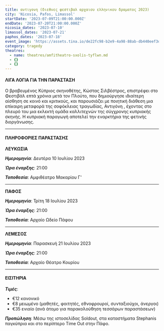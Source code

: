 ```yaml
---
title: αντιγονη (διεθνες φεστιβαλ αρχαιου ελληνικου δραματος 2023)
city: 'Nicosia, Pafos, Limassol'
startDate: '2023-07-09T21:00:00.000Z'
endDate: '2023-07-20T21:00:00.000Z'
nicosia_dates: '2023-07-10'
limassol_dates: '2023-07-21'
paphos_dates: '2023-07-18'
event_image: 'https://assets.tina.io/de22fc98-b2e9-4a98-88ab-db440eef3dc1/Antigoni.jpg'
category: tragedy
theatres:
  - name: theatres/amfitheatro-sxolis-tyflwn.md
  - {}
  - {}
---
```


#### ΛΙΓΑ ΛΟΓΙΑ ΓΙΑ ΤΗΝ ΠΑΡΑΣΤΑΣΗ

Ο βραβευμένος Κύπριος σκηνοθέτης, Κώστας Σιλβέστρος, επιστρέφει στο Φεστιβάλ επτά χρόνια μετά τον Πλούτο, που δημιούργησε ιδιαίτερη αίσθηση σε κοινό και κριτικούς, και παρουσιάζει	με ποιητική	διάθεση μια επίκαιρη	μεταφορά της σοφόκλειας	τραγωδίας, Αντιγόνη	, έχοντας	στο πλευρό	του μια εκλεκτή	ομάδα καλλιτεχνών	της σύγχρονης κυπριακής σκηνής. Η κυπριακή παραγωγή αποτελεί την εναρκτήρια της φετινής διοργάνωσης.

***

#### ΠΛΗΡΟΦΟΡΙΕΣ ΠΑΡΑΣΤΑΣΗΣ

**ΛΕΥΚΩΣΙΑ**

***Ημερομηνία***: Δευτέρα 10 Ιουλίου 2023

***Ώρα έναρξης***: 21:00

***Τοποθεσία***: Αμφιθέατρο Μακαρίου Γ'

***

**ΠΑΦΟΣ**

***Ημερομηνία***: Τρίτη 18 Ιουλίου 2023

***Ώρα έναρξης***: 21:00

***Τοποθεσία***: Αρχαίο Ωδείο Πάφου

***

**ΛΕΜΕΣΟΣ**

***Ημερομηνία***: Παρασκευή 21 Ιουλίου 2023

***Ώρα έναρξης***: 21:00

***Τοποθεσία***: Αρχαίο Θέατρο Κουρίου

***

#### ΕΙΣΙΤΗΡΙΑ

***Τιμές***:

* €12 κανονικό
* €8 μειωμένο	(μαθητές, φοιτητές, εθνοφρουροί, συνταξιούχοι, άνεργοι)
* €35 ενιαίο (ανά άτομο για παρακολούθηση τεσσάρων παραστάσεων)

***Προπώληση***: Μέσω της ιστοσελίδας Soldout, στα καταστήματα Stephanis παγκύπρια και στο περίπτερο Time Out στην Πάφο.
